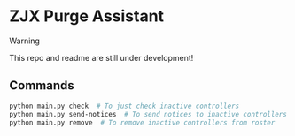 # ZJX Purge Assistant

>[!WARNING]  
> This repo and readme are still under development!

## Commands

```bash
python main.py check  # To just check inactive controllers
python main.py send-notices  # To send notices to inactive controllers
python main.py remove  # To remove inactive controllers from roster
```